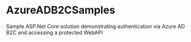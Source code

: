 # AzureADB2CSamples
Sample ASP.Net Core solution demonstrating authentication via Azure AD B2C and accessing a protected WebAPI
